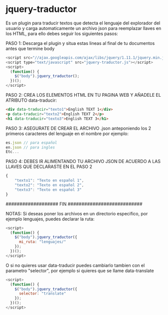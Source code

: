 jquery-traductor
================

Es un plugin para traducir textos que detecta el lenguaje del explorador del usuario y carga automaticamente un archivo json para reemplazar llaves en los HTML, para ello debes seguir los siguientes pasos:

PASO 1: Descarga el plugin y situa estas lineas al final de tu documentos antes que termine body

```javascript
<script src="//ajax.googleapis.com/ajax/libs/jquery/1.11.1/jquery.min.js"></script>
<script type="text/javascript" src="jquery-traductor.js"></script>
<script>
  (function() {
    $("body").jquery_traductor();
  })();
</script>
```

PASO 2: CREA LOS ELEMENTOS HTML EN TU PAGINA WEB Y AÑADELE EL ATRIBUTO data-traducir:

```html
<div data-traducir="texto1">English TEXT 1</div>
<p data-traducir="texto2">English TEXT 2</p>
<h1 data-traducir="texto3">English TEXT 3</h1>
```

PASO 3: ASEGURATE DE CREAR EL ARCHIVO .json anteponiendo los 2 primeros caracteres del lenguaje en el nombre por ejemplo:

```javascript
es.json // para español
en.json // para ingles
Etc...
```

PASO 4: DEBES IR ALIMENTANDO TU ARCHIVO JSON DE ACUERDO A LAS LLAVES QUE DECLARASTE EN EL PASO 2 

```javascript
{
    "texto1": "Texto en español 1",
    "texto2": "Texto en español 2",
    "texto3": "Texto en español 3"
}
```

################### FIN ###########################

NOTAS:
Si deseas poner los archivos en un directorio especifico, por ejemplo lenguajes, puedes declarar la ruta:

```javascript
<script>
  (function() {
    $("body").jquery_traductor({
      mi_ruta: "lenguajes/"
    });
  })();
</script>
```

O si no quieres usar data-traducir puedes cambiarlo tambien con el parametro "selector", por ejemplo si quieres que se llame data-translate

```javascript
<script>
  (function() {
    $("body").jquery_traductor({
      selector: "translate"
    });
  })();
</script>
```

